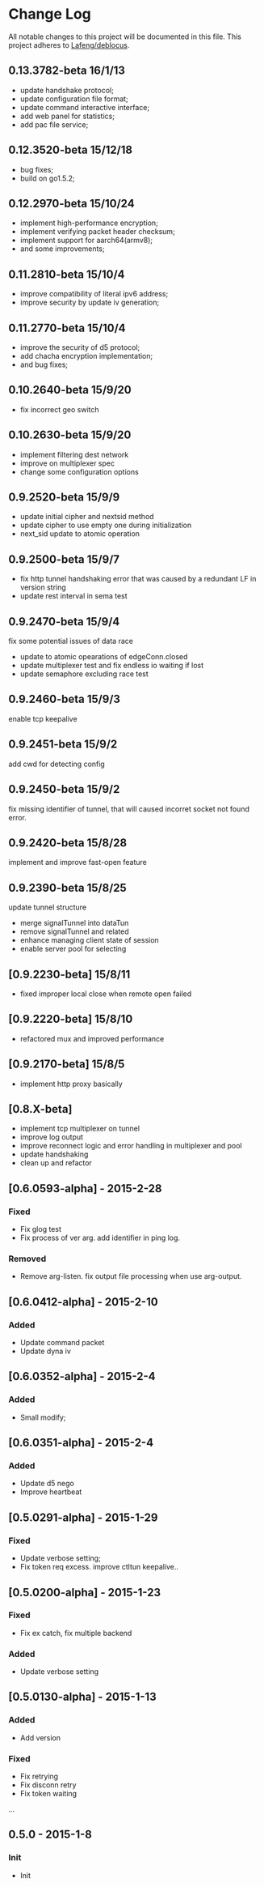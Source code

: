 # Change Log
All notable changes to this project will be documented in this file.
This project adheres to [Lafeng/deblocus](https://github.com/Lafeng/deblocus).

## 0.13.3782-beta 16/1/13
- update handshake protocol;
- update configuration file format;
- update command interactive interface;
- add web panel for statistics;
- add pac file service;

## 0.12.3520-beta 15/12/18
- bug fixes;
- build on go1.5.2;

## 0.12.2970-beta 15/10/24
- implement high-performance encryption;
- implement verifying packet header checksum;
- implement support for aarch64(armv8);
- and some improvements;

## 0.11.2810-beta 15/10/4
- improve compatibility of literal ipv6 address;
- improve security by update iv generation;

## 0.11.2770-beta 15/10/4
- improve the security of d5 protocol;
- add chacha encryption implementation;
- and bug fixes;

## 0.10.2640-beta 15/9/20
- fix incorrect geo switch

## 0.10.2630-beta 15/9/20
- implement filtering dest network
- improve on multiplexer spec
- change some configuration options

## 0.9.2520-beta 15/9/9
- update initial cipher and nextsid method
- update cipher to use empty one during initialization
- next_sid update to atomic operation

## 0.9.2500-beta 15/9/7
- fix http tunnel handshaking error that was caused by a redundant LF in version string
- update rest interval in sema test

## 0.9.2470-beta 15/9/4
fix some potential issues of data race
- update to atomic opearations of edgeConn.closed
- update multiplexer test and fix endless io waiting if lost
- update semaphore excluding race test

## 0.9.2460-beta 15/9/3
enable tcp keepalive

## 0.9.2451-beta 15/9/2
add cwd for detecting config

## 0.9.2450-beta 15/9/2
fix missing identifier of tunnel, that will caused incorret socket not found error.

## 0.9.2420-beta 15/8/28
implement and improve fast-open feature

## 0.9.2390-beta 15/8/25
update tunnel structure
- merge signalTunnel into dataTun
- remove signalTunnel and related
- enhance managing client state of session
- enable server pool for selecting

## [0.9.2230-beta] 15/8/11
- fixed improper local close when remote open failed

## [0.9.2220-beta] 15/8/10
- refactored mux and improved performance

## [0.9.2170-beta] 15/8/5
- implement http proxy basically

## [0.8.X-beta]
- implement tcp multiplexer on tunnel
- improve log output
- improve reconnect logic and error handling in multiplexer and pool
- update handshaking
- clean up and refactor

## [0.6.0593-alpha] - 2015-2-28
### Fixed
- Fix glog test
- Fix process of ver arg. add identifier in ping log.

### Removed
- Remove arg-listen. fix output file processing when use arg-output.

## [0.6.0412-alpha] - 2015-2-10
### Added
- Update command packet
- Update dyna iv

## [0.6.0352-alpha] - 2015-2-4
### Added 
- Small modify; 


## [0.6.0351-alpha] - 2015-2-4
### Added
- Update d5 nego
-	Improve heartbeat

## [0.5.0291-alpha] - 2015-1-29
### Fixed
- Update verbose setting;
- Fix token req excess. improve ctltun keepalive..

## [0.5.0200-alpha] - 2015-1-23
### Fixed
- Fix ex catch, fix multiple backend

### Added
- Update verbose setting

## [0.5.0130-alpha] - 2015-1-13
### Added
- Add version

### Fixed
- Fix retrying
- Fix disconn retry
- Fix token waiting

...
## 0.5.0 - 2015-1-8
### Init
- Init
